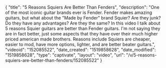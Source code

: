 {
    "title": "5 Reasons Squiers Are Better Than Fenders",
    "description": "One of the most iconic guitar brands ever is Fender.  Fender makes amazing guitars, but what about the \"Made by Fender\" brand Squier?  Are they junk?  Do they have any advantages?  Are they the same?  In this video I talk about 5 reasons Squier guitars are better than Fender guitars.  I'm not saying they are in fact better, just some aspects that they have over their much higher priced american made brothers.   Reasons include Squiers are cheaper, easier to mod, have more options, lighter, and are better beater guitars.",
    "videoid": "152085522",
    "date_created": "1519858628",
    "date_modified": "1519858628",
    "type": "captivate",
    "layout": "video",
    "url": "\/v\/5-reasons-squiers-are-better-than-fenders\/152085522"
}
